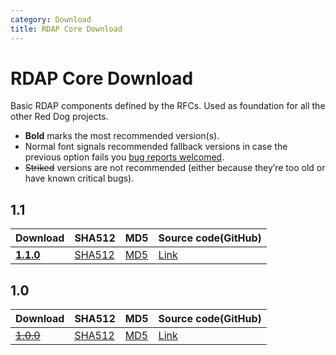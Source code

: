 ```yaml
---
category: Download
title: RDAP Core Download
---
```


# RDAP Core Download

Basic RDAP components defined by the RFCs. Used as foundation for all the other Red Dog projects.

- **Bold** marks the most recommended version(s).
- Normal font signals recommended fallback versions in case the previous option fails you [bug reports welcomed](https://github.com/NICMx/rdap-core/issues).
- ~~Striked~~ versions are not recommended (either because they’re too old or have known critical bugs).

## 1.1

|Download |SHA512    |MD5    |Source code(GitHub)|
|:--------|:---------|:------|:---------|
|[**1.1.0**](https://github.com/NICMx/releases/raw/master/RedDog/rdap-core-1.1.0.jar)|[SHA512](https://github.com/NICMx/releases/raw/master/RedDog/rdap-core-1.1.0.jar.sha)|[MD5](https://github.com/NICMx/releases/raw/master/RedDog/rdap-core-1.1.0.jar.md5)|[Link](https://github.com/NICMx/rdap-core/tree/v1.1.0)|


## 1.0

|Download |SHA512    |MD5    |Source code(GitHub)|
|:--------|:---------|:------|:---------|
|[~~1.0.0~~](https://github.com/NICMx/releases/raw/master/RedDog/rdap-core-1.0.jar)|[SHA512](https://github.com/NICMx/releases/raw/master/RedDog/rdap-core-1.0.sha)|[MD5](https://github.com/NICMx/releases/raw/master/RedDog/rdap-core-1.0.md5)|[Link](https://github.com/NICMx/rdap-core/tree/v1.0.0)|


